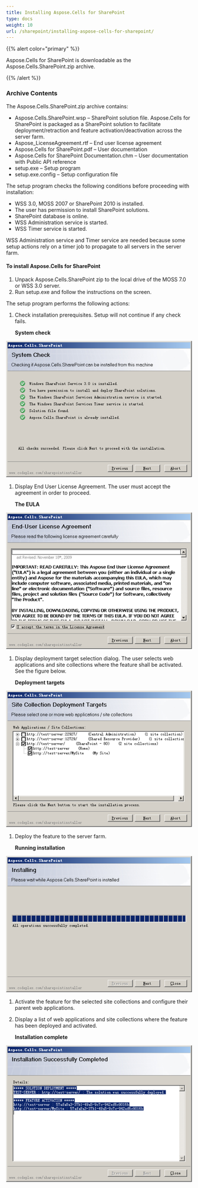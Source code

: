 ```yaml
---
title: Installing Aspose.Cells for SharePoint
type: docs
weight: 10
url: /sharepoint/installing-aspose-cells-for-sharepoint/
---
```


{{% alert color="primary" %}} 

Aspose.Cells for SharePoint is downloadable as the Aspose.Cells.SharePoint.zip archive. 

{{% /alert %}} 
### **Archive Contents**
The Aspose.Cells.SharePoint.zip archive contains:

- Aspose.Cells.SharePoint.wsp – SharePoint solution file. Aspose.Cells for SharePoint is packaged as a SharePoint solution to facilitate deployment/retraction and feature activation/deactivation across the server farm.
- Aspose_LicenseAgreement.rtf – End user license agreement
- Aspose.Cells for SharePoint.pdf – User documentation
- Aspose.Cells for SharePoint Documentation.chm – User documentation with Public API reference
- setup.exe – Setup program
- setup.exe.config – Setup configuration file

The setup program checks the following conditions before proceeding with installation:

- WSS 3.0, MOSS 2007 or SharePoint 2010 is installed.
- The user has permission to install SharePoint solutions.
- SharePoint database is online.
- WSS Administration service is started.
- WSS Timer service is started.

WSS Administration service and Timer service are needed because some setup actions rely on a timer job to propagate to all servers in the server farm. 
#### **To install Aspose.Cells for SharePoint**
1. Unpack Aspose.Cells.SharePoint zip to the local drive of the MOSS 7.0 or WSS 3.0 server.
1. Run setup.exe and follow the instructions on the screen.

The setup program performs the following actions:

1. Check installation prerequisites. Setup will not continue if any check fails. 

   **System check** 

![todo:image_alt_text](installing-aspose-cells-for-sharepoint_1.png)




1. Display End User License Agreement. The user must accept the agreement in order to proceed. 

   **The EULA** 

![todo:image_alt_text](installing-aspose-cells-for-sharepoint_2.png)




1. Display deployment target selection dialog. The user selects web applications and site collections where the feature shall be activated. See the figure below. 

   **Deployment targets** 

![todo:image_alt_text](installing-aspose-cells-for-sharepoint_3.png)




1. Deploy the feature to the server farm. 

   **Running installation** 

![todo:image_alt_text](installing-aspose-cells-for-sharepoint_4.png)




1. Activate the feature for the selected site collections and configure their parent web applications.
1. Display a list of web applications and site collections where the feature has been deployed and activated. 

   **Installation complete** 

![todo:image_alt_text](installing-aspose-cells-for-sharepoint_5.png)
